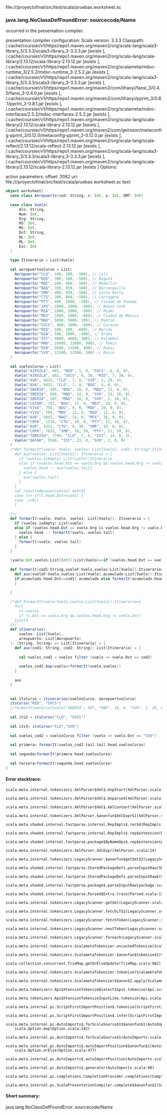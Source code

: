 file://<WORKSPACE>/proyectofinal/src/test/scala/pruebas.worksheet.sc
### java.lang.NoClassDefFoundError: sourcecode/Name

occurred in the presentation compiler.

presentation compiler configuration:
Scala version: 3.3.3
Classpath:
<HOME>/.cache/coursier/v1/https/repo1.maven.org/maven2/org/scala-lang/scala3-library_3/3.3.3/scala3-library_3-3.3.3.jar [exists ], <HOME>/.cache/coursier/v1/https/repo1.maven.org/maven2/org/scala-lang/scala-library/2.13.12/scala-library-2.13.12.jar [exists ], <HOME>/.cache/coursier/v1/https/repo1.maven.org/maven2/org/scalameta/mdoc-runtime_3/2.5.2/mdoc-runtime_3-2.5.2.jar [exists ], <HOME>/.cache/coursier/v1/https/repo1.maven.org/maven2/org/scala-lang/scala3-library_3/3.3.3/scala3-library_3-3.3.3.jar [exists ], <HOME>/.cache/coursier/v1/https/repo1.maven.org/maven2/com/lihaoyi/fansi_3/0.4.0/fansi_3-0.4.0.jar [exists ], <HOME>/.cache/coursier/v1/https/repo1.maven.org/maven2/com/lihaoyi/pprint_3/0.8.1/pprint_3-0.8.1.jar [exists ], <HOME>/.cache/coursier/v1/https/repo1.maven.org/maven2/org/scalameta/mdoc-interfaces/2.5.2/mdoc-interfaces-2.5.2.jar [exists ], <HOME>/.cache/coursier/v1/https/repo1.maven.org/maven2/org/scala-lang/scala-library/2.13.12/scala-library-2.13.12.jar [exists ], <HOME>/.cache/coursier/v1/https/repo1.maven.org/maven2/com/geirsson/metaconfig-pprint_3/0.12.0/metaconfig-pprint_3-0.12.0.jar [exists ], <HOME>/.cache/coursier/v1/https/repo1.maven.org/maven2/org/scala-lang/scala-reflect/2.13.12/scala-reflect-2.13.12.jar [exists ], <HOME>/.cache/coursier/v1/https/repo1.maven.org/maven2/org/scala-lang/scala3-library_3/3.3.3/scala3-library_3-3.3.3.jar [exists ], <HOME>/.cache/coursier/v1/https/repo1.maven.org/maven2/org/scala-lang/scala-library/2.13.12/scala-library-2.13.12.jar [exists ]
Options:



action parameters:
offset: 3082
uri: file://<WORKSPACE>/proyectofinal/src/test/scala/pruebas.worksheet.sc
text:
```scala
object worksheet{
  case class Aeropuerto(cod: String, x: Int, y: Int, GMT: Int)
  
  case class Vuelo(
      Aln: String,
      Num: Int,
      Org: String,
      HS: Int,
      MS: Int,
      Dst: String,
      HL: Int,
      ML: Int,
      Esc: Int
  )
  
  type Itinerario = List[Vuelo]
  
  val aeropuertosCurso = List(
    Aeropuerto("CLO", 100, 200, -500), // Cali
    Aeropuerto("BOG", 300, 500, -500), // Bogotá
    Aeropuerto("MDE", 200, 600, -500), // Medellin
    Aeropuerto("BAQ", 350, 850, -500), // Barranquilla
    Aeropuerto("SMR", 400, 950, -500), // Santa Marta
    Aeropuerto("CTG", 300, 800, -500), // Cartagena
    Aeropuerto("PTY", 400, 1000, -500), // Ciudad de Panamá
    Aeropuerto("JFK", 2000, 2000, -400), // Nueva York
    Aeropuerto("MIA", 1000, 2000, -500), // Miami
    Aeropuerto("MEX", 1000, 1000, -600), // Ciudad de México
    Aeropuerto("MAD", 5000, 5000, 100), // Madrid
    Aeropuerto("SVCS", 400, 1000, -600), // Caracas
    Aeropuerto("MID", 500, 100, -600), // Merida
    Aeropuerto("AUA", 500, 2000, -400), // Aruba
    Aeropuerto("IST", 9000, 9000, 300), // Estambul
    Aeropuerto("HND", 10000, 12000, 900), // Tokio
    Aeropuerto("DXB", 9500, 11500, 400), // Dubai
    Aeropuerto("SVO", 12500, 12500, 300) // Moscú
  )
  
  val vuelosCurso = List(
    Vuelo("AIRVZLA", 601, "MID", 5, 0, "SVCS", 6, 0, 0),
    Vuelo("AIRVZLA", 602, "SVCS", 6, 30, "MID", 7, 30, 0),
    Vuelo("AVA", 9432, "CLO", 7, 0, "SVO", 2, 20, 4),
    Vuelo("AVA", 9432, "CLO", 7, 0, "BOG", 8, 0, 0),
    Vuelo("IBERIA", 505, "BOG", 18, 0, "MAD", 12, 0, 0),
    Vuelo("IBERIA", 506, "MAD", 14, 0, "SVO", 23, 20, 0),
    Vuelo("IBERIA", 507, "MAD", 16, 0, "SVO", 1, 20, 0),
    Vuelo("LATAM", 787, "BOG", 17, 0, "MEX", 19, 0, 0),
    Vuelo("VIVA", 756, "BOG", 9, 0, "MDE", 10, 0, 0),
    Vuelo("VIVA", 769, "MDE", 11, 0, "BAQ", 12, 0, 0),
    Vuelo("AVA", 5643, "BAQ", 14, 0, "MEX", 16, 0, 0),
    Vuelo("COPA", 1234, "CTG", 10, 0, "PTY", 11, 30, 0),
    Vuelo("AVA", 4321, "CTG", 9, 30, "SMR", 10, 0, 0),
    Vuelo("COPA", 7631, "SMR", 10, 50, "PTY", 11, 50, 0),
    Vuelo("TURKISH", 7799, "CLO", 7, 0, "IST", 14, 0, 3),
    Vuelo("QATAR", 5566, "IST", 23, 0, "SVO", 2, 0, 0)
  )
  /*def formarIt(vuelo: Vuelo, vuelos: List[Vuelo], cod1: String):Itinerario ={
    def aux(vuelos: List[Vuelo]): Itinerario = {
      if (vuelos.isEmpty) List(vuelo):Itinerario
      else if (vuelos.head.Dst == vuelo.Org && vuelos.head.Org != vuelo.Dst) {
        vuelos.head :: aux(vuelos.tail)
      } else {
        aux(vuelos.tail)
      }
    }
    val resultado=aux(vuelos) match{
    case l=> if(l.head.Dst==cod1) l
    case _=>Nil
    }
  
  }*/
  def formarIt(vuelo: Vuelo, vuelos: List[Vuelo]): Itinerario = {
    if (vuelos.isEmpty) List(vuelo)
    else if (vuelos.head.Dst == vuelo.Org && vuelos.head.Org != vuelo.Dst) {
      vuelos.head :: formarIt(vuelo, vuelos.tail)
    } else {
      formarIt(vuelo, vuelos.tail)
    }
  }
  
  (vuelo:Int,vuelos:List[Int]):List[Vuelo]=>if (vuelos.head.Dst == vuelo.Org && vuelos.head.Org != vuelo.Dst) vuelos.head::acumulado else <n@@
  
  def formarIt(cod1:String,vueloF:Vuelo,vuelos:List[Vuelo]):Itinerario={
    def aux(vueloF:Vuelo,vuelos:List[Vuelo],acumulado:List[Vuelo]):Itinerario={
    if(acumulado.head.Dst==cod1) acumulado else formarIt(acumulado.head,vuelos,()
    }
   
  }
  
  /*def formarIt(vuelo:Vuelo,vuelos:List[Vuelo]):Itinerario={
    for{
      v<-vuelos
      if (v.Dst == vuelo.Org && vuelos.head.Org != vuelo.Dst)
    }yield 
  }*/
  def itinerarios(
      vuelos: List[Vuelo],
      areopuerto: List[Aeropuerto]
  ): (String, String) => List[Itinerario] = {
    def aux(cod1: String, cod2: String): List[Itinerario] = {
  
      val vuelos_cod2 = vuelos filter (vuelo => vuelo.Dst == cod2)
  
      vuelos_cod2.map(vuelo=>formarIt(vuelo,vuelos))
    }
  
    aux
  }
  
  
  val itsCurso = itinerarios(vuelosCurso, aeropuertosCurso)
  itsCurso("MID", "SVCS")
  //formarItinerario(Vuelo("IBERIA", 507, "MAD", 16, 0, "SVO", 1, 20, 0),vuelosCurso)
  
  val its2 = itsCurso("CLO", "SVCS")
  
  val its3= itsCurso("CLO","SVO")
  
  val vuelos_cod2 = vuelosCurso filter (vuelo => vuelo.Dst == "SVO")
  
  val primera= formarIt(vuelos_cod2.tail.tail.head,vuelosCurso)
  
  val segunda=formarIt(primera.head,vuelosCurso)
  
  val tercera=formarIt(segunda.head,vuelosCurso)
}
```



#### Error stacktrace:

```
scala.meta.internal.tokenizers.XmlParser$Xml$.UnpStart(XmlParser.scala:48)
	scala.meta.internal.tokenizers.XmlParser$Xml$.Unparsed(XmlParser.scala:47)
	scala.meta.internal.tokenizers.XmlParser$Xml$.XmlContent(XmlParser.scala:43)
	scala.meta.internal.tokenizers.XmlParser.$anonfun$XmlExpr$1(XmlParser.scala:24)
	scala.meta.shaded.internal.fastparse.internal.RepImpls$.rec$4(RepImpls.scala:226)
	scala.meta.shaded.internal.fastparse.internal.RepImpls$.rep$extension(RepImpls.scala:266)
	scala.meta.shaded.internal.fastparse.package$ByNameOps$.rep$extension(package.scala:202)
	scala.meta.internal.tokenizers.XmlParser.XmlExpr(XmlParser.scala:24)
	scala.meta.internal.tokenizers.LegacyScanner.$anonfun$getXml$2(LegacyScanner.scala:903)
	scala.meta.shaded.internal.fastparse.SharedPackageDefs.parseInputRaw(SharedPackageDefs.scala:69)
	scala.meta.shaded.internal.fastparse.SharedPackageDefs.parseInputRaw$(SharedPackageDefs.scala:45)
	scala.meta.shaded.internal.fastparse.package$.parseInputRaw(package.scala:6)
	scala.meta.shaded.internal.fastparse.Parsed$Extra.trace(Parsed.scala:139)
	scala.meta.internal.tokenizers.LegacyScanner.getXml(LegacyScanner.scala:907)
	scala.meta.internal.tokenizers.LegacyScanner.fetchLT$1(LegacyScanner.scala:298)
	scala.meta.internal.tokenizers.LegacyScanner.fetchToken(LegacyScanner.scala:306)
	scala.meta.internal.tokenizers.LegacyScanner.nextToken(LegacyScanner.scala:214)
	scala.meta.internal.tokenizers.LegacyScanner.foreach(LegacyScanner.scala:982)
	scala.meta.internal.tokenizers.ScalametaTokenizer.uncachedTokenize(ScalametaTokenizer.scala:23)
	scala.meta.internal.tokenizers.ScalametaTokenizer.$anonfun$tokenize$1(ScalametaTokenizer.scala:16)
	scala.collection.concurrent.TrieMap.getOrElseUpdate(TrieMap.scala:962)
	scala.meta.internal.tokenizers.ScalametaTokenizer.tokenize(ScalametaTokenizer.scala:16)
	scala.meta.internal.tokenizers.ScalametaTokenizer$$anon$2.apply(ScalametaTokenizer.scala:331)
	scala.meta.tokenizers.Api$XtensionTokenizeDialectInput.tokenize(Api.scala:25)
	scala.meta.tokenizers.Api$XtensionTokenizeInputLike.tokenize(Api.scala:14)
	scala.meta.internal.pc.ScriptFirstImportPosition$.tokenize(ScriptFirstImportPosition.scala:70)
	scala.meta.internal.pc.ScriptFirstImportPosition$.infer(ScriptFirstImportPosition.scala:48)
	scala.meta.internal.pc.AutoImports$.forScalaSource$1$$anonfun$1(AutoImports.scala:327)
	scala.Option.map(Option.scala:242)
	scala.meta.internal.pc.AutoImports$.forScalaSource$1(AutoImports.scala:338)
	scala.meta.internal.pc.AutoImports$.autoImportPosition$$anonfun$1(AutoImports.scala:381)
	scala.Option.orElse(Option.scala:477)
	scala.meta.internal.pc.AutoImports$.autoImportPosition(AutoImports.scala:381)
	scala.meta.internal.pc.AutoImports$.generator(AutoImports.scala:98)
	scala.meta.internal.pc.completions.CompletionProvider.completions(CompletionProvider.scala:70)
	scala.meta.internal.pc.ScalaPresentationCompiler.complete$$anonfun$1(ScalaPresentationCompiler.scala:147)
```
#### Short summary: 

java.lang.NoClassDefFoundError: sourcecode/Name